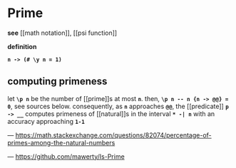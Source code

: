 # Prime

**see** [[math notation]], [[psi function]]

**definition**

**`n -> (# \y n = 1)`**

## computing primeness

let **`\p n`** be the number of [[prime]]s at most **`n`**. then, **`\p n -- n {n -> @@} = 0`**, see sources below. consequently, as **`n`** approaches **`@@`**, the [[predicate]] **`p -> __`** computes primeness of [[natural]]s in the interval **`* -| n`** with an accuracy approaching **`1-1`**

&mdash; <https://math.stackexchange.com/questions/82074/percentage-of-primes-among-the-natural-numbers>

&mdash; <https://github.com/mawerty/Is-Prime>
